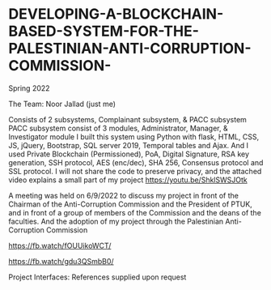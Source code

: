 # DEVELOPING-A-BLOCKCHAIN-BASED-SYSTEM-FOR-THE-PALESTINIAN-ANTI-CORRUPTION-COMMISSION-

Spring 2022

The Team: Noor Jallad (just me)

Consists of 2 subsystems, Complainant subsystem, &amp; PACC subsystem PACC subsystem consist of 3 modules, Administrator, Manager, &amp; Investigator module I built this system using Python with flask, HTML, CSS, JS, jQuery, Bootstrap, SQL server 2019, Temporal tables and Ajax. And I used Private Blockchain (Permissioned), PoA, Digital Signature, RSA key generation, SSH protocol, AES (enc/dec), SHA 256, Consensus protocol and SSL protocol.
I will not share the code to preserve privacy, and the attached video explains a small part of my project
https://youtu.be/ShklSWSJOtk

A meeting was held on 6/9/2022 to discuss my project in front of the Chairman of the Anti-Corruption Commission and the President of PTUK, and in front of a group of members of the Commission and the deans of the faculties.
And the adoption of my project through the Palestinian Anti-Corruption Commission

https://fb.watch/fOUUikoWCT/

https://fb.watch/gdu3QSmbB0/

Project Interfaces: References supplied upon request
